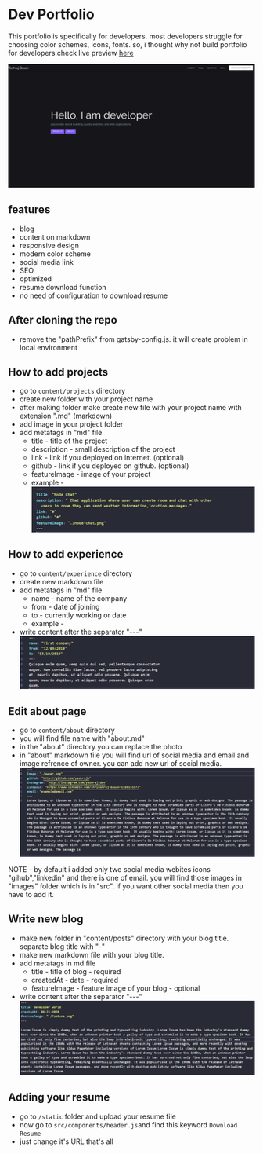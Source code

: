 # Dev Portfolio
              
This portfolio is specifically for developers. most developers struggle for choosing color schemes, icons, fonts. so, i thought why not build portfolio for developers.check live preview [here](https://yashrajb.github.io/dev-portfolio)

![dev portfolio](https://github.com/yashrajb/dev-portfolio/blob/master/repo/Screenshot%20(24).png)

## features
  * blog
  * content on markdown
  * responsive design
  * modern color scheme
  * social media link
  * SEO
  * optimized 
  * resume download function
  * no need of configuration to download resume
  
## After cloning the repo
   
   * remove the "pathPrefix" from gatsby-config.js. it will create problem in local environment

## How to add projects

  * go to `content/projects` directory
  * create new folder with your project name
  * after making folder make create new file with your project name with extension ".md" (markdown)
  * add image in your project folder
  * add metatags in "md" file
    * title - title of the project
    * description - small description of the project
    * link - link if you deployed on internet. (optional)
    * github - link if you deployed on github. (optional)
    * featureImage - image of your project
    * example - 
    ![example](https://raw.githubusercontent.com/yashrajb/dev-portfolio/master/repo/Capture.PNG)
  
## How to add experience

  * go to `content/experience` directory
  * create new markdown file
  * add metatags in "md" file
    * name - name of the company
    * from - date of joining
    * to - currently working or date
    * example - 
  * write content after the separator "---"
    ![example](https://raw.githubusercontent.com/yashrajb/dev-portfolio/master/repo/Capture2.PNG)

## Edit about page

  * go to `content/about` directory
  * you will find file name with "about.md"
  * in the "about" directory you can replace the photo
  * in "about" markdown file you will find url of social media and email and image refrence of owner. you can add new url of social media.
    ![example](https://raw.githubusercontent.com/yashrajb/dev-portfolio/master/repo/Capture3.PNG)
    
 NOTE - by default i added only two social media webites icons "gihub","linkedin" and there is one of email. you will find those images in "images" folder which is in "src". if you want other social media then you have to add it.
  
## Write new blog
   * make new folder in "content/posts" directory with your blog title. separate blog title with "-"
   * make new markdown file with your blog title.
   * add metatags in md file
      * title - title of blog - required
      * createdAt - date - required
      * featureImage - feature image of your blog - optional
   * write content after the separator "---"
   ![example](https://raw.githubusercontent.com/yashrajb/dev-portfolio/master/repo/capture4.PNG)

## Adding your resume
   * go to `/static` folder and upload your resume file
   * now go to `src/components/header.js`and find this keyword `Download Resume`
   * just change it's URL that's all

